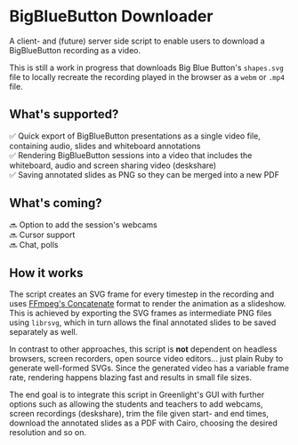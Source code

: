 
# BigBlueButton Downloader

A client- and (future) server side script to enable users to download a BigBlueButton recording as a video.

This is still a work in progress that downloads Big Blue Button's `shapes.svg` file to locally recreate the recording played in the browser as a `webm` or `.mp4` file.

## What's supported?

✅  Quick export of BigBlueButton presentations as a single video file, containing audio, slides and whiteboard annotations<br />
✅  Rendering BigBlueButton sessions into a video that includes the whiteboard, audio and screen sharing video (deskshare)<br />
✅  Saving annotated slides as PNG so they can be merged into a new PDF<br />

## What's coming?

🔜  Option to add the session's webcams <br />
🔜  Cursor support <br />
🔜  Chat, polls <br />

## How it works

The script creates an SVG frame for every timestep in the recording and uses [FFmpeg's Concatenate](https://trac.ffmpeg.org/wiki/Slideshow) format to render the animation as a slideshow. This is achieved by exporting the SVG frames as intermediate PNG files using `librsvg`, which in turn allows the final annotated slides to be saved separately as well.

In contrast to other approaches, this script is **not** dependent on headless browsers, screen recorders, open source video editors... just plain Ruby to generate well-formed SVGs. Since the generated video has a variable frame rate, rendering happens blazing fast and results in small file sizes.

The end goal is to integrate this script in Greenlight's GUI with further options such as allowing the students and teachers to add webcams, screen recordings (deskshare), trim the file given start- and end times, download the annotated slides as a PDF with Cairo, choosing the desired resolution and so on.
